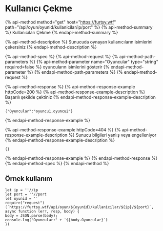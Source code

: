 # Kullanıcı Çekme

{% api-method method="get" host="https://furtsy.wtf" path="/api/oyun/oyunid/kullanicilar/ip/port" %}
{% api-method-summary %}
Kullanıcıları Çekme
{% endapi-method-summary %}

{% api-method-description %}
Sunucuda oynayan kullanıcıların isimlerini çekersiniz
{% endapi-method-description %}

{% api-method-spec %}
{% api-method-request %}
{% api-method-path-parameters %}
{% api-method-parameter name="Oyuncular" type="string" required=false %}
oyuncuların isimlerini gösterir
{% endapi-method-parameter %}
{% endapi-method-path-parameters %}
{% endapi-method-request %}

{% api-method-response %}
{% api-method-response-example httpCode=200 %}
{% api-method-response-example-description %}
Başarılı şekilde çektiniz
{% endapi-method-response-example-description %}

```
{"Oyuncular":"oyuncu1,oyuncu2"}
```
{% endapi-method-response-example %}

{% api-method-response-example httpCode=404 %}
{% api-method-response-example-description %}
Sunucu bilgileri yanlış veya engelleniyor
{% endapi-method-response-example-description %}

```
{}
```
{% endapi-method-response-example %}
{% endapi-method-response %}
{% endapi-method-spec %}
{% endapi-method %}

## Örnek kullanım

```text
let ip = ''//ip 
let port = ''//port 
let oyunid = ''
require("request")(`https://furtsy.wtf/api/oyun/${oyunid}/kullanicilar/${ip}/${port}`, async function (err, resp, body) { 
body = JSON.parse(body); 
console.log("Oyuncular:" + `${body.Oyuncular}`) 
}) 
```

